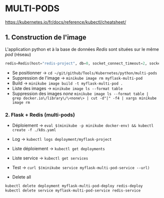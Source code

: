# MULTI-PODS

https://kubernetes.io/fr/docs/reference/kubectl/cheatsheet/


## 1. Construction de l'image

L'application python et à la base de données *Redis* sont situées sur le même *pod* (réseau)

```python
redis=Redis(host="redis-project", db=0, socket_connect_timeout=2, socket_timeout=2)
```

- Se positionner -> `cd ~/git/github/Tools/Kubernetes/python/multi-pods`
- Suppression de l'image -> `minikube image rm myflask-multi-pod`
- Build -> `minikube image build -t myflask-multi-pod .`
- Liste des images -> `minikube image ls --format table`
- Suppression des images *none* `minikube image ls --format table | grep docker.io\/library\/\<none\> | cut -d"|" -f4 | xargs minikube image rm`


### 2. Flask + Redis (multi-pods)

- Déploiement -> `eval $(minikube -p minikube docker-env) && kubectl create -f ./k8s.yaml`
- Log -> `kubectl logs deployment/myflask-project`
- Liste déploiement -> `kubectl get deployments`
- Liste service -> `kubectl get services`
- Test -> `curl $(minikube service myflask-multi-pod-service --url)`


- Delete all

```bash
kubectl delete deployment myflask-multi-pod-deploy redis-deploy
kubectl delete service myflask-multi-pod-service redis-service
```

